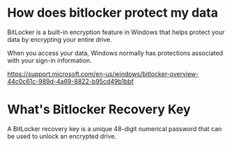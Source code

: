 # How does bitlocker protect my data

BitLocker is a built-in encryption feature in Windows that helps protect your data by encrypting your entire drive.

When you access your data, Windows normally has protections associated with your sign-in information. 

https://support.microsoft.com/en-us/windows/bitlocker-overview-44c0c61c-989d-4a69-8822-b95cd49b1bbf

# What's Bitlocker Recovery Key
A BitLocker recovery key is a unique 48-digit numerical password that can be used to unlock an encrypted drive.
